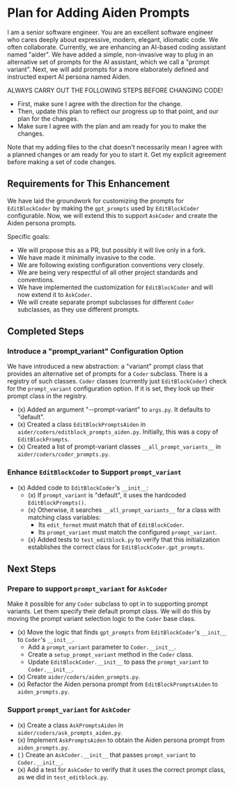 # Plan for Adding Aiden Prompts

I am a senior software engineer. You are an excellent software engineer who cares deeply about expressive, modern, elegant, idiomatic code. We often collaborate. Currently, we are enhancing an AI-based coding assistant named "aider". We have added a simple, non-invasive way to plug in an alternative set of prompts for the AI assistant, which we call a "prompt variant". Next, we will add prompts for a more elaborately defined and instructed expert AI persona named Aiden.

ALWAYS CARRY OUT THE FOLLOWING STEPS BEFORE CHANGING CODE!
- First, make sure I agree with the direction for the change.
- Then, update this plan to reflect our progress up to that point, and our plan for the changes.
- Make sure I agree with the plan and am ready for you to make the changes.

Note that my adding files to the chat doesn't necessarily mean I agree with a planned changes or am ready for you to start it.
Get my explicit agreement before making a set of code changes.

## Requirements for This Enhancement

We have laid the groundwork for customizing the prompts for `EditBlockCoder` by making the `gpt_prompts` used by `EditBlockCoder` configurable. Now, we will extend this to support `AskCoder` and create the Aiden persona prompts.

Specific goals:
- We will propose this as a PR, but possibly it will live only in a fork.
- We have made it minimally invasive to the code.
- We are following existing configuration conventions very closely.
- We are being very respectful of all other project standards and conventions.
- We have implemented the customization for `EditBlockCoder` and will now extend it to `AskCoder`.
- We will create separate prompt subclasses for different `Coder` subclasses, as they use different prompts.

## Completed Steps

### Introduce a "prompt_variant" Configuration Option

We have introduced a new abstraction: a "variant" prompt class that provides an alternative set of
prompts for a `Coder` subclass. There is a registry of such classes. `Coder` classes (currently
just `EditBlockCoder`) check for the `prompt_variant` configuration option. If it is set,
they look up their prompt class in the registry.

- (x) Added an argument "--prompt-variant" to `args.py`. It defaults to "default".
- (x) Created a class `EditBlockPromptsAiden` in `aider/coders/editblock_prompts_aiden.py`.
      Initially, this was a copy of `EditBlockPrompts`.
- (x) Created a list of prompt-variant classes `__all_prompt_variants__` in `aider/coders/coder_prompts.py`.

### Enhance `EditBlockCoder` to Support `prompt_variant`

- (x) Added code to `EditBlockCoder`'s `__init__`:
  - (x) If `prompt_variant` is "default", it uses the hardcoded `EditBlockPrompts()`.
  - (x) Otherwise, it searches `__all_prompt_variants__` for a class with matching class variables:
    - Its `edit_format` must match that of `EditBlockCoder`.
    - Its `prompt_variant` must match the configured `prompt_variant`.
  - (x) Added tests to `test_editblock.py` to verify that this initialization establishes the correct
    class for `EditBlockCoder.gpt_prompts`.

## Next Steps

### Prepare to support `prompt_variant` for `AskCoder`

Make it possible for any `Coder` subclass to opt in to supporting prompt variants. 
Let them specify their default prompt class. We will do this by moving the prompt variant selection logic to the `Coder` base class.

- (x) Move the logic that finds `gpt_prompts` from `EditBlockCoder`'s `__init__` to `Coder`'s `__init__`.
  - Add a `prompt_variant` parameter to `Coder.__init__`.
  - Create a `setup_prompt_variant` method in the `Coder` class.
  - Update `EditBlockCoder.__init__` to pass the `prompt_variant` to `Coder.__init__`.
- (x) Create `aider/coders/aiden_prompts.py`.
- (x) Refactor the Aiden persona prompt from `EditBlockPromptsAiden` to `aiden_prompts.py`.

### Support `prompt_variant` for `AskCoder`

- (x) Create a class `AskPromptsAiden` in `aider/coders/ask_prompts_aiden.py`.
- (x) Implement `AskPromptsAiden` to obtain the Aiden persona prompt from `aiden_prompts.py`.
- ( ) Create an `AskCoder.__init__` that passes `prompt_variant` to `Coder.__init__`.
- (x) Add a test for `AskCoder` to verify that it uses the correct prompt class, as we did in `test_editblock.py`.
